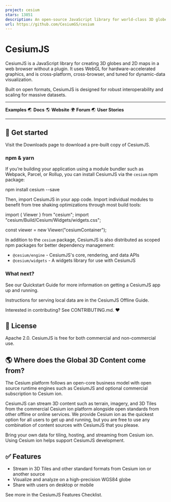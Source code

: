 ```yaml
---
project: cesium
stars: 13851
description: An open-source JavaScript library for world-class 3D globes and maps :earth_americas:
url: https://github.com/CesiumGS/cesium
---
```


CesiumJS
========

CesiumJS is a JavaScript library for creating 3D globes and 2D maps in a web browser without a plugin. It uses WebGL for hardware-accelerated graphics, and is cross-platform, cross-browser, and tuned for dynamic-data visualization.

Built on open formats, CesiumJS is designed for robust interoperability and scaling for massive datasets.

* * *

**Examples** 🌏 **Docs** 🌎 **Website** 🌍 **Forum** 🌏 **User Stories**

* * *

🚀 Get started
--------------

Visit the Downloads page to download a pre-built copy of CesiumJS.

### npm & yarn

If you’re building your application using a module bundler such as Webpack, Parcel, or Rollup, you can install CesiumJS via the `cesium` npm package:

npm install cesium --save

Then, import CesiumJS in your app code. Import individual modules to benefit from tree shaking optimizations through most build tools:

import { Viewer } from "cesium";
import "cesium/Build/Cesium/Widgets/widgets.css";

const viewer \= new Viewer("cesiumContainer");

In addition to the `cesium` package, CesiumJS is also distributed as scoped npm packages for better dependency management:

-   `@cesium/engine` - CesiumJS's core, rendering, and data APIs
-   `@cesium/widgets` - A widgets library for use with CesiumJS

### What next?

See our Quickstart Guide for more information on getting a CesiumJS app up and running.

Instructions for serving local data are in the CesiumJS Offline Guide.

Interested in contributing? See CONTRIBUTING.md. ❤️

📗 License
----------

Apache 2.0. CesiumJS is free for both commercial and non-commercial use.

🌎 Where does the Global 3D Content come from?
----------------------------------------------

The Cesium platform follows an open-core business model with open source runtime engines such as CesiumJS and optional commercial subscription to Cesium ion.

CesiumJS can stream 3D content such as terrain, imagery, and 3D Tiles from the commercial Cesium ion platform alongside open standards from other offline or online services. We provide Cesium ion as the quickest option for all users to get up and running, but you are free to use any combination of content sources with CesiumJS that you please.

Bring your own data for tiling, hosting, and streaming from Cesium ion. Using Cesium ion helps support CesiumJS development.

✅ Features
----------

-   Stream in 3D Tiles and other standard formats from Cesium ion or another source
-   Visualize and analyze on a high-precision WGS84 globe
-   Share with users on desktop or mobile

See more in the CesiumJS Features Checklist.
